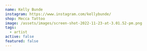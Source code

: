 ```yaml
---
name: Kelly Bunde
instagram: https://www.instagram.com/kellybunde/
shop: Mecca Tattoo
image: /assets/images/screen-shot-2022-11-23-at-3.01.52-pm.png
tags:
  - artist
active: false
featured: false
---
```

